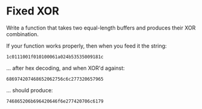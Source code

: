 # Fixed XOR

Write a function that takes two equal-length buffers and produces their XOR combination.

If your function works properly, then when you feed it the string:

`1c0111001f010100061a024b53535009181c`

... after hex decoding, and when XOR'd against:

`686974207468652062756c6c277320657965`

... should produce:

`746865206b696420646f6e277420706c6179`
